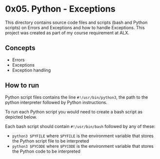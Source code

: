 # 0x05. Python - Exceptions
This directory contains source code files and scripts (bash and Python scripts) on Errors and Exceptions and how to handle Exceptions. This project was created as part of my course requirement at ALX.

## Concepts
* Errors
* Exceptions
* Exception handling

## How to run
Python script files contains the line `#!/usr/bin/python3`, the path to the python interpreter followed by Python instructions.

To run each Python script you would need to create a bash script as depicted below.

Each bash script should contain `#!/usr/bin/bash` followed by any of these:
* `python3 $PYFILE` where `$PYFILE` is the environment variable that stores the Python script file to be interpreted
* `python3 $PYCODE` where `$PYCODE` is the environment variable that stores the Python code to be interpreted
